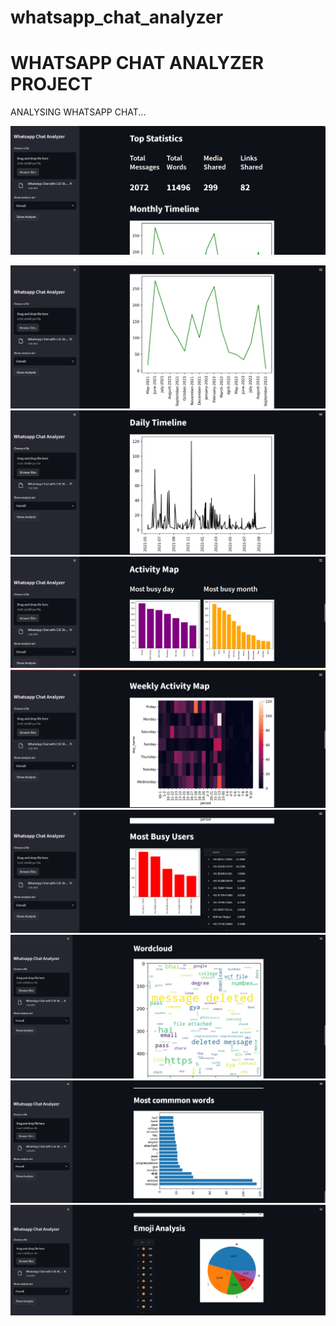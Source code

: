 # whatsapp_chat_analyzer

#   WHATSAPP CHAT ANALYZER PROJECT 

ANALYSING WHATSAPP CHAT...

![alt text](https://github.com/imabhishekmahli/whatsapp_chat_analyzer/blob/main/images/Screenshot%20(7).png)

![alt text](https://github.com/imabhishekmahli/whatsapp_chat_analyzer/blob/main/images/Screenshot%20(8).png)
![alt text](https://github.com/imabhishekmahli/whatsapp_chat_analyzer/blob/main/images/Screenshot%20(9).png)
![alt text](https://github.com/imabhishekmahli/whatsapp_chat_analyzer/blob/main/images/Screenshot%20(10).png)
![alt text](https://github.com/imabhishekmahli/whatsapp_chat_analyzer/blob/main/images/Screenshot%20(11).png)
![alt text](https://github.com/imabhishekmahli/whatsapp_chat_analyzer/blob/main/images/Screenshot%20(12).png)
![alt text](https://github.com/imabhishekmahli/whatsapp_chat_analyzer/blob/main/images/Screenshot%20(14).png)
![alt text](https://github.com/imabhishekmahli/whatsapp_chat_analyzer/blob/main/images/Screenshot%20(15).png)
![alt text](https://github.com/imabhishekmahli/whatsapp_chat_analyzer/blob/main/images/Screenshot%20(16).png)

